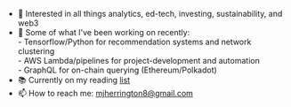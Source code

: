 
- 🤝 Interested in all things analytics, ed-tech, investing, sustainability, and web3
- 🌱 Some of what I've been working on recently: \
          - Tensorflow/Python for recommendation systems and network clustering \
          - AWS Lambda/pipelines for project-development and automation \
          - GraphQL for on-chain querying (Ethereum/Polkadot)
- 📚 Currently on my reading [list](https://www.goodreads.com/review/list/144484786?shelf=)
- 📫 How to reach me: [mjherrington8@gmail.com](mailto:mjherrington8@gmail.com)

<!---
linkparabole/linkparabole is a ✨ special ✨ repository because its `README.md` (this file) appears on your GitHub profile.
You can click the Preview link to take a look at your changes.
--->

